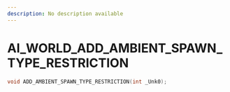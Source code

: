 ```yaml
---
description: No description available 
---
```


# AI_WORLD\_ADD_AMBIENT_SPAWN_TYPE_RESTRICTION

```cpp
void ADD_AMBIENT_SPAWN_TYPE_RESTRICTION(int _Unk0);
```